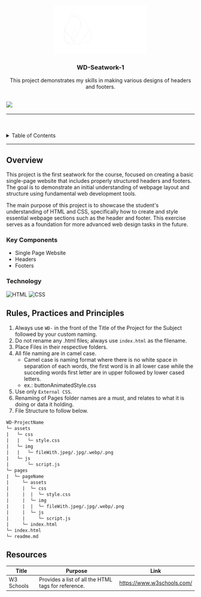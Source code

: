 <a name="readme-top">

<br/>

<br />
<div align="center">
  <a href="https://github.com/Ricco321/">
    <img src="./assets/img/Custom logo.png" alt="Nyebe" width="250" height="130">
  </a>
  <h3 align="center">WD-Seatwork-1</h3>
</div>
<div align="center">
  This project demonstrates my skills in making various designs of headers and footers.
</div>

<br />

![](https://visit-counter.vercel.app/counter.png?page=Ricco321/WD-Seatwork-1)


---

<br />
<br />

<!-- TODO: If you want to add more layers for your readme -->
<details>
  <summary>Table of Contents</summary>
  <ol>
    <li>
      <a href="#overview">Overview</a>
      <ol>
        <li>
          <a href="#key-components">Key Components</a>
        </li>
        <li>
          <a href="#technology">Technology</a>
        </li>
      </ol>
    </li>
    <li>
      <a href="#rule,-practices-and-principles">Rules, Practices and Principles</a>
    </li>
    <li>
      <a href="#resources">Resources</a>
    </li>
  </ol>
</details>

---

## Overview

<!-- TODO: To be changed -->
<!-- The following are just sample -->

This project is the first seatwork for the course, focused on creating a basic single-page website that includes properly structured headers and footers. The goal is to demonstrate an initial understanding of webpage layout and structure using fundamental web development tools.

The main purpose of this project is to showcase the student's understanding of HTML and CSS, specifically how to create and style essential webpage sections such as the header and footer. This exercise serves as a foundation for more advanced web design tasks in the future.

### Key Components
<!-- TODO: List of Key Components -->
<!-- The following are just sample -->
- Single Page Website
- Headers
- Footers

### Technology
<!-- TODO: List of Technology Used -->
![HTML](https://img.shields.io/badge/HTML-E34F26?style=for-the-badge&logo=html5&logoColor=white)
![CSS](https://img.shields.io/badge/CSS-1572B6?style=for-the-badge&logo=css3&logoColor=white)

## Rules, Practices and Principles
1. Always use `WD-` in the front of the Title of the Project for the Subject followed by your custom naming.
2. Do not rename any .html files; always use `index.html` as the filename.
3. Place Files in their respective folders.
4. All file naming are in camel case.
   - Camel case is naming format where there is no white space in separation of each words, the first word is in all lower case while the succeding words first letter are in upper followed by lower cased letters.
   - ex.: buttonAnimatedStyle.css
5. Use only `External CSS`.
6. Renaming of Pages folder names are a must, and relates to what it is doing or data it holding.
7. File Structure to follow below.

```
WD-ProjectName
└─ assets
|   └─ css
|   |   └─ style.css
|   └─ img
|   |   └─ fileWith.jpeg/.jpg/.webp/.png
|   └─ js
|       └─ script.js
└─ pages
|  └─ pageName
|     └─ assets
|     |  └─ css
|     |  |  └─ style.css
|     |  └─ img
|     |  |  └─ fileWith.jpeg/.jpg/.webp/.png
|     |  └─ js
|     |     └─ script.js
|     └─ index.html
└─ index.html
└─ readme.md
```

## Resources

<!-- TODO: Add References -->
| Title | Purpose | Link |
|-|-|-|
| W3 Schools| Provides a list of all the HTML tags for reference. | https://www.w3schools.com/ |
